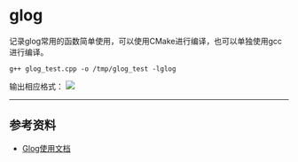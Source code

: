# glog

记录glog常用的函数简单使用，可以使用CMake进行编译，也可以单独使用gcc进行编译。

```
g++ glog_test.cpp -o /tmp/glog_test -lglog
```

输出相应格式：
![](http://chenguanfuqq.gitee.io/tuquan2/img_2018_5/Screen_Shot_2018-09-10_14.33.13.png)

---
## 参考资料
- [Glog使用文档](http://www.yeolar.com/note/2014/12/20/glog/)
